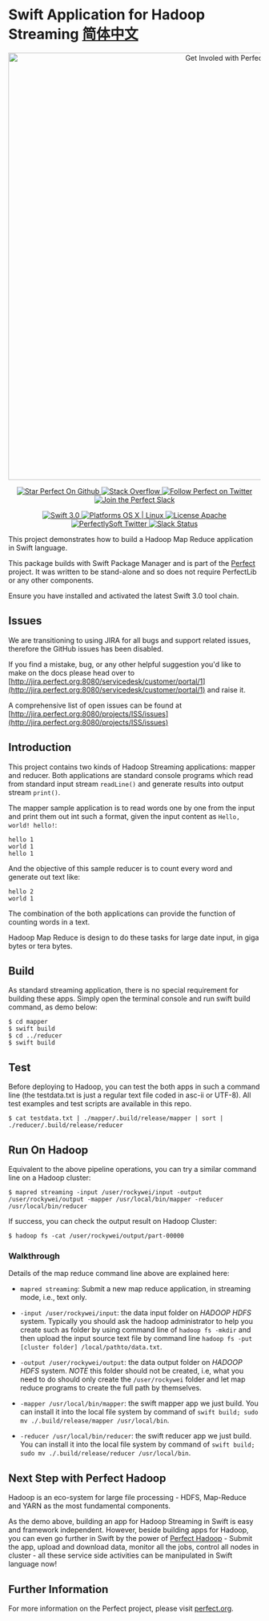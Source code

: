 # Swift Application for Hadoop Streaming [简体中文](README.zh_CN.md)

<p align="center">
    <a href="http://perfect.org/get-involved.html" target="_blank">
        <img src="http://perfect.org/assets/github/perfect_github_2_0_0.jpg" alt="Get Involed with Perfect!" width="854" />
    </a>
</p>

<p align="center">
    <a href="https://github.com/PerfectlySoft/Perfect" target="_blank">
        <img src="http://www.perfect.org/github/Perfect_GH_button_1_Star.jpg" alt="Star Perfect On Github" />
    </a>  
    <a href="http://stackoverflow.com/questions/tagged/perfect" target="_blank">
        <img src="http://www.perfect.org/github/perfect_gh_button_2_SO.jpg" alt="Stack Overflow" />
    </a>  
    <a href="https://twitter.com/perfectlysoft" target="_blank">
        <img src="http://www.perfect.org/github/Perfect_GH_button_3_twit.jpg" alt="Follow Perfect on Twitter" />
    </a>  
    <a href="http://perfect.ly" target="_blank">
        <img src="http://www.perfect.org/github/Perfect_GH_button_4_slack.jpg" alt="Join the Perfect Slack" />
    </a>
</p>

<p align="center">
    <a href="https://developer.apple.com/swift/" target="_blank">
        <img src="https://img.shields.io/badge/Swift-3.0-orange.svg?style=flat" alt="Swift 3.0">
    </a>
    <a href="https://developer.apple.com/swift/" target="_blank">
        <img src="https://img.shields.io/badge/Platforms-OS%20X%20%7C%20Linux%20-lightgray.svg?style=flat" alt="Platforms OS X | Linux">
    </a>
    <a href="http://perfect.org/licensing.html" target="_blank">
        <img src="https://img.shields.io/badge/License-Apache-lightgrey.svg?style=flat" alt="License Apache">
    </a>
    <a href="http://twitter.com/PerfectlySoft" target="_blank">
        <img src="https://img.shields.io/badge/Twitter-@PerfectlySoft-blue.svg?style=flat" alt="PerfectlySoft Twitter">
    </a>
    <a href="http://perfect.ly" target="_blank">
        <img src="http://perfect.ly/badge.svg" alt="Slack Status">
    </a>
</p>

This project demonstrates how to build a Hadoop Map Reduce application in Swift language.

This package builds with Swift Package Manager and is part of the [Perfect](https://github.com/PerfectlySoft/Perfect) project. It was written to be stand-alone and so does not require PerfectLib or any other components.

Ensure you have installed and activated the latest Swift 3.0 tool chain.

## Issues

We are transitioning to using JIRA for all bugs and support related issues, therefore the GitHub issues has been disabled.

If you find a mistake, bug, or any other helpful suggestion you'd like to make on the docs please head over to [http://jira.perfect.org:8080/servicedesk/customer/portal/1](http://jira.perfect.org:8080/servicedesk/customer/portal/1) and raise it.

A comprehensive list of open issues can be found at [http://jira.perfect.org:8080/projects/ISS/issues](http://jira.perfect.org:8080/projects/ISS/issues)

## Introduction

This project contains two kinds of Hadoop Streaming applications: mapper and reducer. Both applications are standard console programs which read from standard input stream `readLine()` and generate results into output stream `print()`.

The mapper sample application is to read words one by one from the input and print them out int such a format, given the input content as `Hello, world! hello!`:

```
hello 1
world 1
hello 1
```

And the objective of this sample reducer is to count every word and generate out text like:

```
hello 2
world 1
```

The combination of the both applications can provide the function of counting words in a text.

Hadoop Map Reduce is design to do these tasks for large date input, in giga bytes or tera bytes.

## Build

As standard streaming application, there is no special requirement for building these apps. Simply open the terminal console and run swift build command, as demo below:

```
$ cd mapper
$ swift build
$ cd ../reducer
$ swift build
```

## Test

Before deploying to Hadoop, you can test the both apps in such a command line (the testdata.txt is just a regular text file coded in asc-ii or UTF-8). All test examples and test scripts are available in this repo.

```
$ cat testdata.txt | ./mapper/.build/release/mapper | sort | ./reducer/.build/release/reducer
```

## Run On Hadoop

Equivalent to the above pipeline operations, you can try a similar command line on a Hadoop cluster:

```
$ mapred streaming -input /user/rockywei/input -output /user/rockywei/output -mapper /usr/local/bin/mapper -reducer /usr/local/bin/reducer
```

If success, you can check the output result on Hadoop Cluster:

```
$ hadoop fs -cat /user/rockywei/output/part-00000
```

### Walkthrough

Details of the map reduce command line above are explained here:

- `mapred streaming`: Submit a new map reduce application, in streaming mode, i.e., text only.

- `-input /user/rockywei/input`: the data input folder on *HADOOP HDFS* system. Typically you should ask the hadoop administrator to help you create such as folder by using command line of `hadoop fs -mkdir` and then upload the input source text file by command line `hadoop fs -put [cluster folder] /local/pathto/data.txt`.

- `-output /user/rockywei/output`: the data output folder on *HADOOP HDFS* system. *NOTE* this folder should not be created, i.e, what you need to do should only create the `/user/rockywei` folder and let map reduce programs to create the full path by themselves.

- `-mapper /usr/local/bin/mapper`: the swift mapper app we just build. You can install it into the local file system by command of `swift build; sudo mv ./.build/release/mapper /usr/local/bin`.

- `-reducer /usr/local/bin/reducer`: the swift reducer app we just build. You can install it into the local file system by command of `swift build; sudo mv ./.build/release/reducer /usr/local/bin`.

## Next Step with Perfect Hadoop

Hadoop is an eco-system for large file processing - HDFS, Map-Reduce and YARN as the most fundamental components.

As the demo above, building an app for Hadoop Streaming in Swift is easy and framework independent. However, beside building apps for Hadoop, you can even go further in Swift by the power of [Perfect Hadoop](http://perfect.org)  - Submit the app, upload and download data, monitor all the jobs, control all nodes in cluster - all these service side activities can be manipulated in Swift language now!

## Further Information
For more information on the Perfect project, please visit [perfect.org](http://perfect.org).
